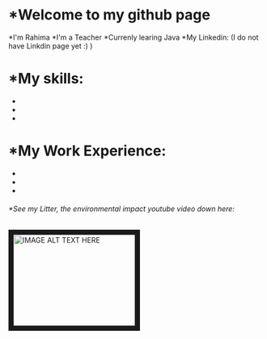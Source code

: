 # *Welcome to my github page

*I'm Rahima
*I'm a Teacher
*Currenly learing Java
*My Linkedin:
(I do not have Linkdin page yet :) )

# *My skills:
*
*
*
# *My Work Experience:
*
*
*
<h6>*See my Litter, the environmental impact youtube video down here:</h6>

<a href="http://www.youtube.com/watch?feature=player_embedded&v=https://youtu.be/ydoAoIdu2i8
" target="_blank"><img src="http://img.youtube.com/vi/https://youtu.be/ydoAoIdu2i8/0.jpg" 
alt="IMAGE ALT TEXT HERE" width="240" height="180" border="10" /></a>
